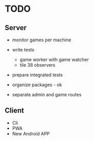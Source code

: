 # TODO

## Server

+ monitor games per machine
+ write tests
    - game worker with game watcher
    - tile 38 observers

+ prepare integrated tests
+ organize packages - ok
+ separate admin and game routes

## Client

+ Cli
+ PWA
+ New Android APP
